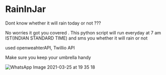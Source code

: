 # RainInJar

Dont know whether it will rain today or not ???

No worries it got you covered . This python script will run everyday at 7 am  IST(INDIAN STANDARD TIME) and sms you whether it will rain or not 

used openweahterAPI, Twillio API

Make sure you keep your umbrella handy

![WhatsApp Image 2021-03-25 at 19 35 18](https://user-images.githubusercontent.com/63157121/112485879-604f6880-8da1-11eb-9426-c6e96a83da9d.jpeg)
